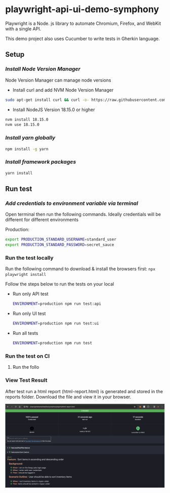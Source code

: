 # playwright-api-ui-demo-symphony

Playwright is a Node. js library to automate Chromium, Firefox, and WebKit with a single API.

This demo project also uses Cucumber to write tests in Gherkin language.

## Setup

### *Install Node Version Manager*

Node Version Manager can manage node versions

- Install curl and add NVM Node Version Manager

```bash
sudo apt-get install curl && curl -o- https://raw.githubusercontent.com/nvm-sh/nvm/v0.39.1/install.sh | bash 
```

- Install NodeJS Version 18.15.0 or higher

```bash
nvm install 18.15.0
nvm use 18.15.0 
```

### *Install yarn globally*

```bash
npm install -g yarn 
```

### *Install framework packages*

```bash
yarn install
```

## Run test

### *Add credentials to environment variable via terminal*

Open terminal then run the following commands. Ideally credentials will be different for different environments

Production:

```bash
export PRODUCTION_STANDARD_USERNAME=standard_user
export PRODUCTION_STANDARD_PASSWORD=secret_sauce
```

### Run the test locally

Run the following command to download & install the browsers first: `npx playwright install`

Follow the steps below to run the tests on your local

- Run only API test

  ```bash
  ENVIRONMENT=production npm run test:api
  ```

- Run only UI test

  ```bash
  ENVIRONMENT=production npm run test:ui
  ```

- Run all tests

  ```bash
  ENVIRONMENT=production npm run test
  ```

### Run the test on CI

1. Run the follo

### View Test Result

After test run a html report (html-report.html) is generated and stored in the reports folder.
Download the file and view it in your browser.

![Result](result/cucumber-report.png)
